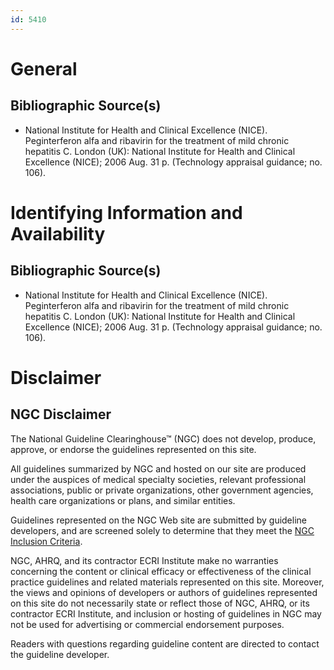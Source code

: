 ```yaml
---
id: 5410
---
```


# General

## Bibliographic Source(s)

- National Institute for Health and Clinical Excellence (NICE). Peginterferon alfa and ribavirin for the treatment of mild chronic hepatitis C. London (UK): National Institute for Health and Clinical Excellence (NICE); 2006 Aug. 31 p. (Technology appraisal guidance; no. 106).

# Identifying Information and Availability

## Bibliographic Source(s)

- National Institute for Health and Clinical Excellence (NICE). Peginterferon alfa and ribavirin for the treatment of mild chronic hepatitis C. London (UK): National Institute for Health and Clinical Excellence (NICE); 2006 Aug. 31 p. (Technology appraisal guidance; no. 106).

# Disclaimer

## NGC Disclaimer

The National Guideline Clearinghouse™ (NGC) does not develop, produce, approve, or endorse the guidelines represented on this site.

All guidelines summarized by NGC and hosted on our site are produced under the auspices of medical specialty societies, relevant professional associations, public or private organizations, other government agencies, health care organizations or plans, and similar entities.

Guidelines represented on the NGC Web site are submitted by guideline developers, and are screened solely to determine that they meet the [NGC Inclusion Criteria](/help-and-about/summaries/inclusion-criteria).

NGC, AHRQ, and its contractor ECRI Institute make no warranties concerning the content or clinical efficacy or effectiveness of the clinical practice guidelines and related materials represented on this site. Moreover, the views and opinions of developers or authors of guidelines represented on this site do not necessarily state or reflect those of NGC, AHRQ, or its contractor ECRI Institute, and inclusion or hosting of guidelines in NGC may not be used for advertising or commercial endorsement purposes.

Readers with questions regarding guideline content are directed to contact the guideline developer.

